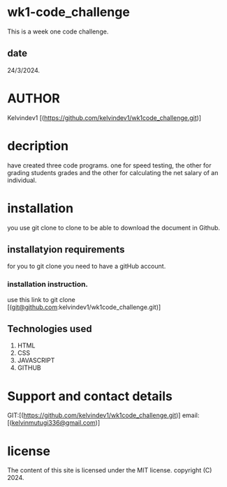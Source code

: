 # wk1-code_challenge

This is a week one code challenge.

## date

24/3/2024.

# AUTHOR

Kelvindev1 [(https://github.com/kelvindev1/wk1code_challenge.git)]

# decription

have created three code programs. one for speed testing, the other for grading students grades and the other for calculating the net salary of an individual.

# installation

you use git clone to clone to be able to download the document in Github.

## installatyion requirements

for you to git clone you need to have a gitHub account.

### installation instruction.

use this link to git clone [(git@github.com:kelvindev1/wk1code_challenge.git)]

## Technologies used

1. HTML
1. CSS
1. JAVASCRIPT
1. GITHUB

# Support and contact details

GIT:[(https://github.com/kelvindev1/wk1code_challenge.git)]
email:[(kelvinmutugi336@gmail.com)]

# license

The content of this site is licensed under the MIT license.
copyright (C) 2024.
